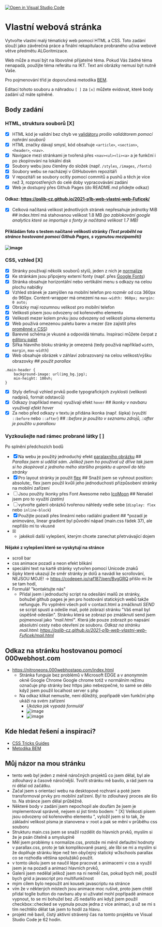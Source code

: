 [![Open in Visual Studio Code](https://classroom.github.com/assets/open-in-vscode-c66648af7eb3fe8bc4f294546bfd86ef473780cde1dea487d3c4ff354943c9ae.svg)](https://classroom.github.com/online_ide?assignment_repo_id=7890324&assignment_repo_type=AssignmentRepo)
# Vlastní webová stránka

Vytvořte vlastní malý tématický web pomocí HTML a CSS. Toto zadání slouží jako závěrečná práce a finální rekapitulace probraného učiva webové větve předmětu ALGoritmizace.

Web může a musí být na libovolné přijatelné téma. Pokud Vás žádné téma nenapadá, použijte téma referátu na IKT. Text ani obrázky nemusí být nutně Vaše.

Pro pojmenování tříd je doporučená metodika [BEM](http://getbem.com/introduction/).

Editací tohoto souboru a náhradou ``[ ]`` za ``[x]`` můžete evidovat, které body zadání už máte splněné.

## Body zadání

### HTML, struktura souborů [X]

* [X] HTML kód je validní bez chyb ve [validátoru](https://validator.w3.org/) *prošlo validátorem pomocí nahrání souborů*
* [X] HTML značky dávají smysl, kód obsahuje ``<article>``, ``<section>``, ``<header>``, ``<nav>``. 
* [X] Navigace mezi stránkami je tvořená přes ``<nav><ul><li><a>`` a je funkční i po zkopírování na lokální disk
* [X] Soubory webu jsou členěny do složek (např. ``/styles``, ``/images``, ``/fonts``)
* [X] Soubory webu se nacházejí v GitHubovém repozitáři
* [X] V repozitáři se soubory ocitly pomocí commitů a pushů a těch je více než 3, rozprostřených do celé doby vypracovávání zadání
* [X] Web je dostupný přes Github Pages (do README.md přidejte odkaz) 
#### Odkaz: https://pslib-cz.github.io/2021-p1b-web-vlastni-web-Fuficek/
* [X] Celková načítaná velikost jednotlivých stránek nepřesahuje jednotky MiB ## index.html má stahovanou velikost 1.8 MB *(po zablokování google analytics které se importuje s fonty je načítaná velikost 1.7 MB)* 
#### Přikládám foto s testem načítané velikosti stránky *(Test proběhl na stránce hostované pomocí Github Pages, s vypnutou mezipamětí)*
#### ![image](https://user-images.githubusercontent.com/91286763/170578746-dcb39a58-4cf0-4d01-a2a6-d48302d0df01.png)


### CSS, vzhled [X]

* [X] Stránky používají několik souborů stylů, jeden z nich je [normalize](https://necolas.github.io/normalize.css/)
* [X] Ke stránkám jsou připojeny externí fonty (např. přes [Google Fonts](https://fonts.google.com/))
* [X] Stránka obsahuje horizontální nebo vertikální menu s odkazy na celou plochu nabídky
* [X] Vzhled stránek je zamýšlen na mobilní telefon pro rozměr od cca 360px do 960px. Content-wrapper má omezení na ``max-width: 960px; margin: 0 auto;``
* [X] Obrázky mají rozumnou velikost pro mobilní telefon
* [X] Velikosti písem jsou odvozeny od kořenového elementu 
* [X] Velikosti mezer kolem prvku jsou odvozeny od velikosti písma elementu 
* [X] Web používá omezenou paletu barev a mezer (lze zajistit přes [proměnné v CSS](https://developer.mozilla.org/en-US/docs/Web/CSS/Using_CSS_custom_properties))
* [X] Barevné schéma je vkusné a odpovídá tématu. Inspiraci můžete čerpat z [editoru palet](https://coolors.co/palettes/trending)
* [X] Šířka hlavního bloku stránky je omezená (tedy používá například ``width``, ``margin``, ``max-width``)
* [X] Web obsahuje obrázek v záhlaví zobrazovaný na celou velikost/výšku obrazovky ## *použit parallax*
````    
.main-header {
    background-image: url(img_bg.jpg);
    min-height: 100vh;
}
````
* [X] Styly definují vzhled prvků podle typografických zvyklosti (velikosti nadpisů, formát odstavců)
* [X] Odkazy (například menu) využívají efekt ``hover`` ## *Ikonky v navbaru využívají efekt hover*
* [X] Za nebo před odkazy v textu je přidána ikonka (např. šipka) (využití ``::before`` nebo ``::after``) ## *::before je použito v seznamu zdrojů, ::after je použito u parallaxu*

### Vyzkoušejte nad rámec probrané látky [ ]

Po splnění předchozích bodů

* [X] Na webu je použitý jednoduchý efekt [paralaxního obrázku](https://www.w3schools.com/howto/howto_css_parallax.asp) ## *Parallax jsem si udělal sám. Jelikož jsem ho používal už dříve tak jsem si ho zkopíroval z jednoho mého staršího projektu a upravil do této stránky*
* [X] Pro layout stránky je použit [flex](https://css-tricks.com/snippets/css/a-guide-to-flexbox/) ## Snažil jsem se vyhnout position: absolute;, flex jsem použil kvůli jeho jednoduchosti přizpůsobení stránky na mobilní zařízení
* [ ] Jsou použity ikonky přes Font Awesome nebo [IcoMoon](https://icomoon.io/) ## Nenašel jsem pro to využití *(zatím)*
* [ ] vytvořte galerii obrázků tvořenou náhledy vedle sebe (``display: flex`` nebo ``inline-block``)
* [X] Použijte pozadí přes lineární nebo radiální gradient ## *pozadí je animováno, linear gradient byl původní nápad (main.css řádek 37), ale nepřišlo mi to vkusné
* [X] + jakékoli další vylepšení, kterým chcete zanechat přetrvávající dojem 
#### Nějaké z vylepšení které se vyskytují na stránce
* scroll bar
* css animace pozadí a neon efekt blikání
* speciální text na kartě stránky vytvořen pomocí Unicode znaků
* šipky které ukazují že směr stránky je dolů a navádí ke scrollování, NEJSOU MOJE! -> https://codepen.io/raf187/pen/BvgGRQ  přišlo mi že se tam hodí, 
* Formulář "kontaktujte nás" 
    * Přidal jsem i jednoduchý script na odesílání mailů ze stránky, bohužel github pages je jen pro hostování statických webů takže nefunguje. Po vyplnění všech polí v contact.html a zmáčknutí *SEND* se script spustí a odešle mail, poté zobrazí stránku "Váš email byl úspěšně odeslán". Stránku která se zobrazí po zmášknutí send jsem pojmenoval jako *"mail.html"*. Která jde pouze zobrazit po napsání absolutní cesty nebo otevření ze souboru. *Odkaz na stránku mail.html: https://pslib-cz.github.io/2021-p1b-web-vlastni-web-Fuficek/mail.html*


## Odkaz na stránku hostovanou pomocí 000webhost.com
* https://nitroneons.000webhostapp.com/index.html
    * Stránka funguje bez problémů v Microsoft EDGE a v anonymním okně Google Chrome
        Google chrome totiž v normálním režimu označuje php stránky bez https jako nebezpečné, to samé se dělo když jsem použil localhost server s php
    * Na odkaz klikat nemusíte, není důležitý, popřípadě vám funkční php ukáži na svém zařízení
        * *Ukázka jak vypadá formulář* 
        * ![image](https://user-images.githubusercontent.com/91286763/170820669-35e9336e-0343-4d41-8e34-33d55d472ef3.png)
        * ![image](https://user-images.githubusercontent.com/91286763/170820688-fe38f664-4382-435c-a278-5bd5ff186521.png)

## Kde hledat řešení a inspiraci?

* [CSS Tricks Guides](https://css-tricks.com/guides/) 
* [Metodika BEM](http://getbem.com/introduction/)

## Můj názor na mou stránku
- tento web byl jeden z méně náročných projektů co jsem dělal, byl ale zdlouhavý a časově náročnější. Tvořit stránku mě bavilo, a rád jsem na ni dělal od začátku. 
- Začal jsem s orientací webu na desktopové rozhraní a poté jsem transformoval prvky pro mobilní zařízení. Byl to zdlouhavý proces ale šlo to. Na stránce jsem dělal průběžně.
- Některé body v zadání jsem nepochopil ale doufám že jsem je implementoval správně, nejsem si jist tímto bodem: " [X] Velikosti písem jsou odvozeny od kořenového elementu ", vyložil jsem si to tak, že základní velikost písma je stanovena v :root a pak se mění v průběhu css souboru
- Strukturu main.css jsem se snažil rozdělit do hlavních prvků, myslím si že je psán čitelně a smysluplně
- Měl jsem problémy s normalize.css, protože mi měnil defaultní hodnoty v parallax.css, proto je tak komplikovaně psaný, ale líbí se mi a myslím si že doplňuje stránku lépe než ten obyčejný statický w3schools parallax co se rozhodla většina spolužáků použít.
- v tomto úkolu jsem se naučil lépe pracovat s animacemi v css a využil jsem je na pozadí a animaci hlavních prvků,
- Galerii jsem nedělal jelikož jsem na ni neměl čas, pokud bych měl, použil bych grid a javascript pro multifunkčnost
- mým cílem bylo nepoužit ani kousek javascriptu na stránce
- vím že v některých místech jsou animace moc rušivé, proto jsem chtěl přidal toglle button do navbaru aby si uživatel mohl popřípadě animace vypnout, to se mi bohužel bez JS nedařilo ani když jsem použil checkbox::checked se vypnula pouze jedna z více animací, a už se mi s tím nechtělo dělat tak jsem to hodil za hlavu.
- projekt mě bavil, čistý aktivní strávený čas na tomto projektu ve Visual Studio Code je 62 hodin.